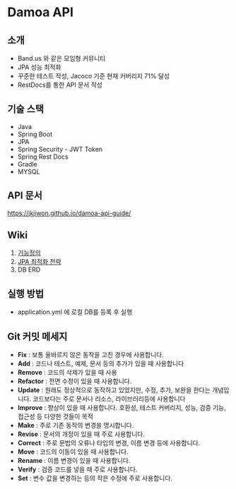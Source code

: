 # Damoa API

## 소개
- Band.us 와 같은 모임형 커뮤니티
- JPA 성능 최적화
- 꾸준한 테스트 작성, Jacoco 기준 현재 커버리지 71% 달성
- RestDocs를 통한 API 문서 작성

## 기술 스택
- Java
- Spring Boot
- JPA
- Spring Security - JWT Token
- Spring Rest Docs
- Gradle
- MYSQL

## API 문서
https://jkjiwon.github.io/damoa-api-guide/

## Wiki 
1. [기능정의](https://github.com/JKjiwon/damoa/wiki/%5B1%5D.-기능-정의)
2. [JPA 최적화 전략](https://github.com/JKjiwon/damoa/wiki/%5B2%5D.-JPA-성능-최적화-전략)
3. DB ERD

## 실행 방법

- application.yml 에 로컬 DB를 등록 후 실행

## Git 커밋 메세지

- **Fix** : 보통 올바르지 않은 동작을 고친 경우에 사용합니다.
- **Add** : 코드나 테스트, 예제, 문서 등의 추가가 있을 때 사용합니다
- **Remove** : 코드의 삭제가 있을 때 사용
- **Refactor** : 전면 수정이 있을 때 사용합니다.
- **Update** : 원래도 정상적으로 동작하고 있었지만, 수정, 추가, 보완을 한다는 개념입니다. 코드보다는 주로 문서나 리소스, 라이브러리등에 사용합니다
- **Improve** : 향상이 있을 때 사용합니다. 호환성, 테스트 커버리지, 성능, 검증 기능, 접근성 등 다양한 것들이 목적
- **Make** : 주로 기존 동작의 변경을 명시합니다.
- **Revise** : 문서의 개정이 있을 때 주로 사용합니다.
- **Correct** : 주로 문법의 오류나 타입의 변경, 이름 변경 등에 사용합니다.
- **Move** : 코드의 이동이 있을 때 사용합니다.
- **Rename** : 이름 변경이 있을 때 사용합니다.
- **Verify** : 검증 코드를 넣을 때 주로 사용합니다.
- **Set** : 변수 값을 변경하는 등의 작은 수정에 주로 사용합니다.

